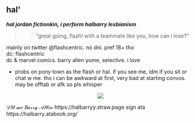 ## hal' 

 ***hal jordan fictionkin, i perform halbarry lesbianism***
  >> “great going, flash! with a teammate like you, how can i lose?”

  mainly on twitter @flashcentric. no dni. pref 18+ tho   
    dc: flashcentric  
   dc & marvel comics. barry allen yume, selective. i love 
   
   
   -  probs on pony town as the flash or hal. if you see me, idm if you sit or chat w me. tho i can be awkward at first, very bad at starting convos. may be offtab or afk so pls whisper
 <p align="center">
  <img src="https://media.discordapp.net/attachments/1049361372925939723/1416759609690951780/-jsjpl3.jpg?ex=68c803b5&is=68c6b235&hm=7c12af3ee7255989adab97980974061eb9a44c4c3ca36420f7d0129d1ed13c5c&=&format=webp"  />
</p>
 𝒟𝑀 𝓂𝑒 𝐵𝒶𝓇𝓇𝓎 𝒜𝓁𝓁𝑒𝓃 https://halbarryy.straw.page sign ata https://halbarry.atabook.org/
